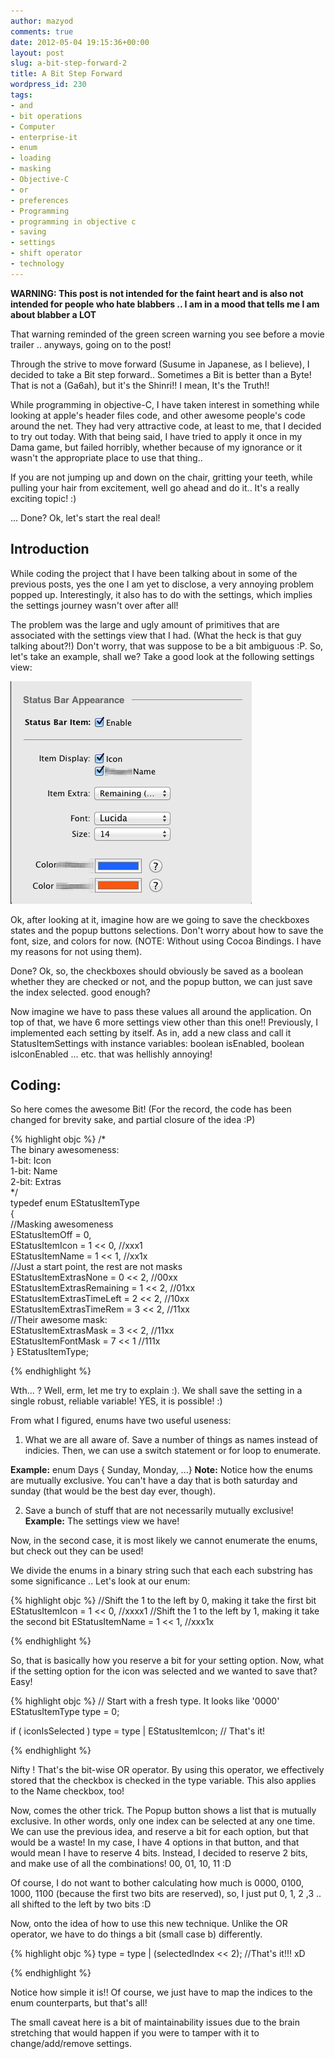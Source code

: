```yaml
---
author: mazyod
comments: true
date: 2012-05-04 19:15:36+00:00
layout: post
slug: a-bit-step-forward-2
title: A Bit Step Forward
wordpress_id: 230
tags:
- and
- bit operations
- Computer
- enterprise-it
- enum
- loading
- masking
- Objective-C
- or
- preferences
- Programming
- programming in objective c
- saving
- settings
- shift operator
- technology
---
```


**WARNING: This post is not intended for the faint heart and is also not intended for people who hate blabbers .. I am in a mood that tells me I am about blabber a LOT**

That warning reminded of the green screen warning you see before a movie trailer .. anyways, going on to the post!

Through the strive to move forward (Susume in Japanese, as I believe), I decided to take a Bit step forward.. Sometimes a Bit is better than a Byte! That is not a (Ga6ah), but it's the Shinri!! I mean, It's the Truth!!

While programming in objective-C, I have taken interest in something while looking at apple's header files code, and other awesome people's code around the net. They had very attractive code, at least to me, that I decided to try out today. With that being said, I have tried to apply it once in my Dama game, but failed horribly, whether because of my ignorance or it wasn't the appropriate place to use that thing..

If you are not jumping up and down on the chair, gritting your teeth, while pulling your hair from excitement, well go ahead and do it.. It's a really exciting topic! :)

... Done? Ok, let's start the real deal!


## Introduction


While coding the project that I have been talking about in some of the previous posts, yes the one I am yet to disclose, a very annoying problem popped up. Interestingly, it also has to do with the settings, which implies the settings journey wasn't over after all!

The problem was the large and ugly amount of primitives that are associated with the settings view that I had. (What the heck is that guy talking about?!) Don't worry, that was suppose to be a bit ambiguous :P. So, let's take an example, shall we? Take a good look at the following settings view:

[![image](/images/settingsscreen-cocoa-nstoolbar.png)](/images/settingsscreen-cocoa-nstoolbar.png)

Ok, after looking at it, imagine how are we going to save the checkboxes states and the popup buttons selections. Don't worry about how to save the font, size, and colors for now. (NOTE: Without using Cocoa Bindings. I have my reasons for not using them).

Done? Ok, so, the checkboxes should obviously be saved as a boolean whether they are checked or not, and the popup button, we can just save the index selected. good enough?

Now imagine we have to pass these values all around the application. On top of that, we have 6 more settings view other than this one!! Previously, I implemented each setting by itself. As in, add a new class and call it StatusItemSettings with instance variables: boolean isEnabled, boolean isIconEnabled ... etc. that was hellishly annoying!


## Coding:



So here comes the awesome Bit! (For the record, the code has been changed for brevity sake, and partial closure of the idea :P)

{% highlight objc %}
/*    
    The binary awesomeness:    
    1-bit: Icon    
    1-bit: Name    
    2-bit: Extras    
*/    
typedef enum EStatusItemType     
{    
    //Masking awesomeness    
    EStatusItemOff             = 0,    
    EStatusItemIcon            = 1 << 0, //xxx1    
    EStatusItemName            = 1 << 1, //xx1x    
    //Just a start point, the rest are not masks    
    EStatusItemExtrasNone      = 0 << 2, //00xx    
    EStatusItemExtrasRemaining = 1 << 2, //01xx    
    EStatusItemExtrasTimeLeft  = 2 << 2, //10xx    
    EStatusItemExtrasTimeRem   = 3 << 2, //11xx    
    //Their awesome mask:    
    EStatusItemExtrasMask      = 3 << 2, //11xx    
    EStatusItemFontMask        = 7 << 1  //111x    
} EStatusItemType;

{% endhighlight %}


Wth... ? Well, erm, let me try to explain :). We shall save the setting in a single robust, reliable variable! YES, it is possible! :)

From what I figured, enums have two useful useness:
	
  1. What we are all aware of. Save a number of things as names instead of indicies. Then, we can use a switch statement or for loop to enumerate.

**Example:** enum Days { Sunday, Monday, ...}
**Note:** Notice how the enums are mutually exclusive. You can't have a day that is both saturday and sunday (that would be the best day ever, though).
	
  2. Save a bunch of stuff that are not necessarily mutually exclusive!
**Example:** The settings view we have!


Now, in the second case, it is most likely we cannot enumerate the enums, but check out they can be used!

We divide the enums in a binary string such that each each substring has some significance .. Let's look at our enum:

{% highlight objc %}
//Shift the 1 to the left by 0, making it take the first bit 
EStatusItemIcon            = 1 << 0, //xxxx1 
//Shift the 1 to the left by 1, making it take the second bit 
EStatusItemName            = 1 << 1, //xxx1x

{% endhighlight %}

So, that is basically how you reserve a bit for your setting option. Now, what if the setting option for the icon was selected and we wanted to save that? Easy!

{% highlight objc %}
// Start with a fresh type. It looks like '0000' 
EStatusItemType type = 0; 
  
if ( iconIsSelected ) 
    type = type | EStatusItemIcon; 
    // That's it!

{% endhighlight %}

Nifty ! That's the bit-wise OR operator. By using this operator, we effectively stored that the checkbox is checked in the type variable. This also applies to the Name checkbox, too!

Now, comes the other trick. The Popup button shows a list that is mutually exclusive. In other words, only one index can be selected at any one time. We can use the previous idea, and reserve a bit for each option, but that would be a waste! In my case, I have 4 options in that button, and that would mean I have to reserve 4 bits. Instead, I decided to reserve 2 bits, and make use of all the combinations! 00, 01, 10, 11 :D

Of course, I do not want to bother calculating how much is 0000, 0100, 1000, 1100 (because the first two bits are reserved), so, I just put 0, 1, 2 ,3 .. all shifted to the left by two bits :D

Now, onto the idea of how to use this new technique. Unlike the OR operator, we have to do things a bit (small case b) differently.

{% highlight objc %}
type = type | (selectedIndex << 2); 
    //That's it!!! xD

{% endhighlight %}

Notice how simple it is!! Of course, we just have to map the indices to the enum counterparts, but that's all!

The small caveat here is a bit of maintainability issues due to the brain stretching that would happen if you were to tamper with it to change/add/remove settings.
